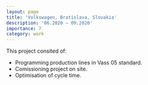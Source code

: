 ```yaml
---
layout: page
title: 'Volkswagen, Bratislava, Slovakia'
description: '06.2020 – 09.2020'
importance: 7
category: work
---
```


This project consited of:  

* Programming production lines in Vass 05 standard.
* Comissioning project on site.
* Optimisation of cycle time.


